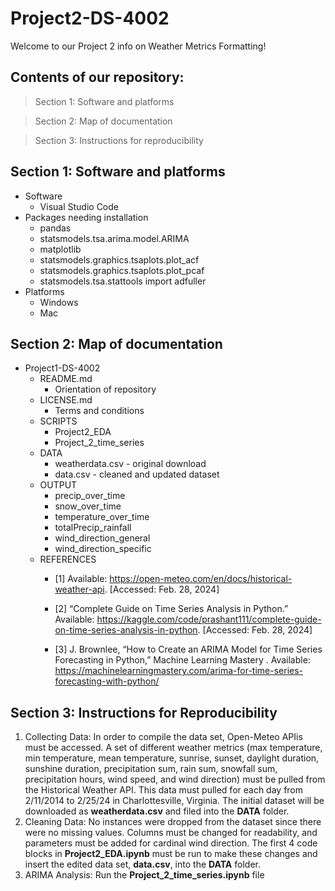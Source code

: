 # Project2-DS-4002
Welcome to our Project 2 info on Weather Metrics Formatting!

## Contents of our repository:
> Section 1: Software and platforms

> Section 2: Map of documentation

> Section 3: Instructions for reproducibility

## Section 1: Software and platforms
* Software
  * Visual Studio Code
* Packages needing installation
  * pandas
  * statsmodels.tsa.arima.model.ARIMA
  * matplotlib
  * statsmodels.graphics.tsaplots.plot_acf
  * statsmodels.graphics.tsaplots.plot_pcaf
  * statsmodels.tsa.stattools import adfuller
* Platforms
  * Windows
  * Mac
 
## Section 2: Map of documentation
* Project1-DS-4002
  * README.md
      * Orientation of repository
  * LICENSE.md
      * Terms and conditions
  * SCRIPTS
      * Project2_EDA
      * Project_2_time_series
  * DATA
      * weatherdata.csv - original download
      * data.csv - cleaned and updated dataset
  * OUTPUT
      * precip_over_time
      * snow_over_time
      * temperature_over_time
      * totalPrecip_rainfall
      * wind_direction_general
      * wind_direction_specific
  * REFERENCES
      * [1] Available: https://open-meteo.com/en/docs/historical-weather-api. [Accessed: Feb. 28, 2024]

      * [2] “Complete Guide on Time Series Analysis in Python.” Available: https://kaggle.com/code/prashant111/complete-guide-on-time-series-analysis-in-python. [Accessed: Feb. 28, 2024]
      * [3] J. Brownlee, “How to Create an ARIMA Model for Time Series Forecasting in Python,” Machine Learning Mastery . Available: https://machinelearningmastery.com/arima-for-time-series-forecasting-with-python/
   
## Section 3: Instructions for Reproducibility
1. Collecting Data: In order to compile the data set, Open-Meteo APIis must be accessed. A set of different weather metrics (max temperature, min temperature, mean temperature, sunrise, sunset,  daylight duration, sunshine duration, precipitation sum, rain sum, snowfall sum, precipitation hours, wind speed, and wind direction) must be pulled from the Historical Weather API. This data must pulled for each day from 2/11/2014 to 2/25/24 in Charlottesville, Virginia. The initial dataset will be downloaded as **weatherdata.csv** and filed into the **DATA** folder.
2. Cleaning Data: No instances were dropped from the dataset since there were no missing values. Columns must be changed for readability, and parameters must be added for cardinal wind direction. The first 4 code blocks in **Project2_EDA.ipynb** must be run to make these changes and insert the edited data set, **data.csv**, into the **DATA** folder.
3. ARIMA Analysis: Run the **Project_2_time_series.ipynb** file
